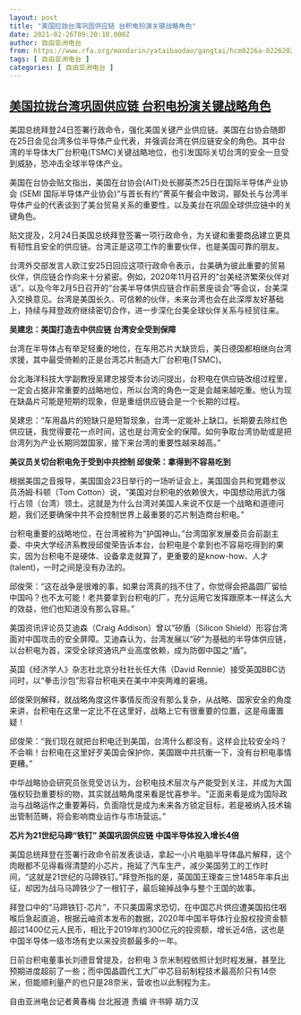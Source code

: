 ```yaml
---
layout: post
title: "美国拉拢台湾巩固供应链 台积电扮演关键战略角色"
date: 2021-02-26T09:20:10.000Z
author: 自由亚洲电台
from: https://www.rfa.org/mandarin/yataibaodao/gangtai/hcm0226a-02262021041912.html
tags: [ 自由亚洲电台 ]
categories: [ 自由亚洲电台 ]
---
```

<!--1614331210000-->
[美国拉拢台湾巩固供应链 台积电扮演关键战略角色](https://www.rfa.org/mandarin/yataibaodao/gangtai/hcm0226a-02262021041912.html)
------

<div>
<p>美国总统拜登24日签署行政命令，强化美国关键产业供应链。美国在台协会随即在25日会见台湾多位半导体产业代表，并强调台湾在供应链安全的角色。其中台湾的半导体大厂台积电(TSMC)关键战略地位，也引发国际关切台湾的安全一旦受到威胁，恐冲击全球半导体产业。</p><p>美国在台协会贴文指出，美国在台协会(AIT)处长郦英杰25日在国际半导体产业协会 (SEMI 国际半导体产业协会)“与首长有约”菁英午餐会中致词，郦处长与台湾半导体产业的代表谈到了美台贸易关系的重要性，以及美台在巩固全球供应链中的关键角色。</p><p>贴文提及，2月24日美国总统拜登签署一项行政命令，为关键和重要商品建立更具有韧性且安全的供应链。台湾正是这项工作的重要伙伴，也是美国可靠的朋友。</p><p>台湾外交部发言人欧江安25日回应这项行政命令表示，台美确为彼此重要的贸易伙伴，供应链合作向来十分紧密。例如，2020年11月召开的“台美经济繁荣伙伴对话”，以及今年2月5日召开的“台美半导体供应链合作前景座谈会”等会议，台美深入交换意见。台湾是美国长久、可信赖的伙伴，未来台湾也会在此深厚友好基础上，持续与拜登政府继续密切合作，进一步深化台美全球伙伴关系与经贸往来。</p><p><strong>吴建忠：美国打造去中供应链 台湾安全受到保障</strong></p><p>台湾在半导体占有举足轻重的地位，在车用芯片大缺货后，美日德国都相继向台湾求援，其中最受倚赖的正是台湾芯片制造大厂台积电(TSMC)。</p><p>台北海洋科技大学副教授吴建忠接受本台访问提出，台积电在供应链改组过程里，一定会占据非常重要的战略地位，所以台湾的角色一定是会越来越吃重。他认为现在缺晶片可能是短期的现象，但是重组供应链会是一个长期的过程。</p><p>吴建忠：“车用晶片的短缺只是短暂现象，台湾一定能补上缺口。长期要去除红色供应链，我觉得要花一点时间，这也是台湾安全的保障。如何争取台湾协助或是把台湾列为产业长期同盟国家，接下来台湾的重要性越来越高。”</p><p><strong>美议员关切台积电免于受到中共控制 邱俊荣：拿得到不容易吃到</strong></p><p>根据美国之音报导，美国国会23日举行的一场听证会上，美国国会共和党籍参议员汤姆·科顿（Tom Cotton）说，“美国对台积电的依赖很大，中国想动用武力强行占领（台湾）领土。这就是为什么台湾对美国人来说不仅是一个战略和道德问题，我们还要确保中共不会控制世界上最重要的芯片制造商台积电。”</p><p>台积电重要的战略地位，在台湾被称为“护国神山。”台湾国家发展委员会前副主委、中央大学经济系教授邱俊荣告诉本台，台积电是个拿到也不容易吃得到的果实，因为台积电不是硬体、设备拿走就算了，更重要的是know-how、人才(talent)，一时之间是没有办法的。</p><p>邱俊荣：“这在战争是很难的事，如果台湾真的挡不住了，你觉得会把晶圆厂留给中国吗？也不太可能！老共要拿到台积电的厂，充分运用它发挥跟原本一样这么大的效益，他们也知道没有那么容易。”</p><p>美国资讯评论员艾迪森（Craig Addison）曾以“矽盾（Silicon Shield）形容台湾面对中国攻击的安全屏障。艾迪森认为，台湾发展以“矽”为基础的半导体供应链，以台积电为首，深受全球资通讯产业高度依赖，成为防御中国之“盾”。</p><p>英国《经济学人》杂志社北京分社社长任大伟（David Rennie）接受英国BBC访问时，以“拳击沙包”形容台积电夹在美中冲突两难的窘境。</p><p>邱俊荣则解释，就战略角度这件事情反而没有那么复杂，从战略、国家安全的角度来讲，台积电在这里一定比不在这里好，战略上它有很重要的位置，这是毋庸置疑！</p><p>邱俊荣：“我们现在就把台积电迁到美国，台湾什么都没有，这样会比较安全吗？不会嘛！台积电在这里好歹美国会保护你，美国跟中共抗衡一下，没有台积电事情更糟。”</p><p>中华战略协会研究员张竞受访认为，台积电技术层次与产能受到关注，并成为大国强权较劲重要标的物，其实就战略角度来看是忧喜参半。“正面来看是成为国际政治与战略运作之重要筹码，负面隐忧是成为未来各方锁定目标，若是被纳入技术输出管制范畴，将会影响商业运作与市场营运。”</p><p><strong>芯片为21世纪马蹄“铁钉” 美国巩固供应链 中国半导体投入增长4倍</strong></p><p>美国总统拜登在签署行政命令前发表谈话，拿起一小片电脑半导体晶片解释，这个肉眼都不见得看得清楚的小芯片，拖延了汽车生产，减少美国劳工的工作时间，“这就是21世纪的马蹄铁钉。”拜登所指的是，英国国王理查三世1485年率兵出征，却因为战马马蹄铁少了一根钉子，最后输掉战争与整个王国的故事。</p><p>拜登口中的“马蹄铁钉-芯片”，不只美国需求恐切，在中国芯片供应遭美国掐住咽喉后急起直追，根据云岫资本发布的数据，2020年中国半导体行业股权投资金额超过1400亿元人民币，相比于2019年约300亿元的投资额，增长近4倍，这也是中国半导体一级市场有史以来投资额最多的一年。</p><p>日前台积电董事长刘德音曾提及，台积电 3 奈米制程依照计划时程发展，甚至比预期进度超前了一些；而中国晶圆代工大厂中芯目前制程技术最高阶只有14奈米，但能顺利量产的也只是28奈米，营收也以此制程为主。</p><p>自由亚洲电台记者黄春梅 台北报道 责编 许书婷 胡力汉</p>
</div>
